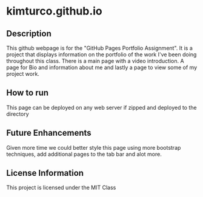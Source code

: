 # kimturco.github.io

## Description
This github webpage is for the "GitHub Pages Portfolio Assignment".  It is a project that displays information on the portfolio of the work I've been doing throughout this class.  There is a main page with a video introduction.  A page for Bio and information about me and lastly a page to view some of my project work. 

## How to run 
This page can be deployed on any web server if zipped and deployed to the directory

## Future Enhancements
Given more time we could better style this page using more bootstrap techniques, add additional pages to the tab bar and alot more. 

## License Information
This project is licensed under the MIT Class

